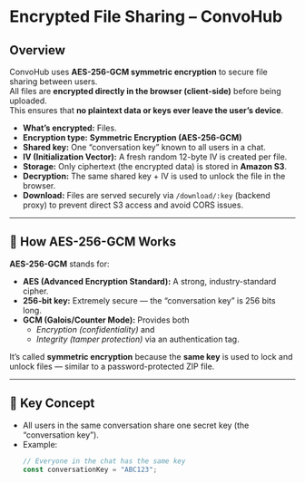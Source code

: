 # Encrypted File Sharing – ConvoHub

## Overview
ConvoHub uses **AES-256-GCM symmetric encryption** to secure file sharing between users.  
All files are **encrypted directly in the browser (client-side)** before being uploaded.  
This ensures that **no plaintext data or keys ever leave the user’s device**.

- **What’s encrypted:** Files.  
- **Encryption type:** **Symmetric Encryption (AES-256-GCM)**  
- **Shared key:** One “conversation key” known to all users in a chat.  
- **IV (Initialization Vector):** A fresh random 12-byte IV is created per file.  
- **Storage:** Only ciphertext (the encrypted data) is stored in **Amazon S3**.  
- **Decryption:** The same shared key + IV is used to unlock the file in the browser.  
- **Download:** Files are served securely via `/download/:key` (backend proxy) to prevent direct S3 access and avoid CORS issues.

---

## 🧠 How AES-256-GCM Works

**AES-256-GCM** stands for:
- **AES (Advanced Encryption Standard):** A strong, industry-standard cipher.
- **256-bit key:** Extremely secure — the “conversation key” is 256 bits long.
- **GCM (Galois/Counter Mode):** Provides both  
  - *Encryption (confidentiality)* and  
  - *Integrity (tamper protection)* via an authentication tag.

It’s called **symmetric encryption** because the **same key** is used to lock and unlock files — similar to a password-protected ZIP file.

---

## 🔑 Key Concept

- All users in the same conversation share one secret key (the “conversation key”).  
- Example:
  ```js
  // Everyone in the chat has the same key
  const conversationKey = "ABC123";
